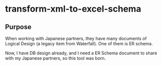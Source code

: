 # transform-xml-to-excel-schema

## Purpose

When working with Japanese partners, they have many documents of Logical Design (a legacy item from Waterfall). One of them is ER schema. 

Now, I have DB design already, and I need a ER Schema document to share with my Japanese partners, so this tool was born.

